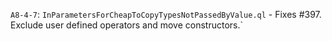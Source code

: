 `A8-4-7`: `InParametersForCheapToCopyTypesNotPassedByValue.ql`
    - Fixes #397. Exclude user defined operators and move constructors.`
